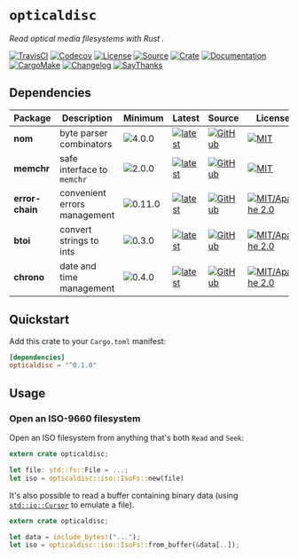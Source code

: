 # `opticaldisc`

*Read optical media filesystems with Rust .*

[![TravisCI](https://img.shields.io/travis/althonos/opticaldisc/master.svg?maxAge=600&style=flat-square)](https://travis-ci.org/althonos/opticaldisc/branches)
[![Codecov](https://img.shields.io/codecov/c/github/althonos/opticaldisc.svg?maxAge=600&style=flat-square)](https://codecov.io/github/althonos/opticaldisc)
[![License](https://img.shields.io/badge/license-MIT-blue.svg?style=flat-square)](https://choosealicense.com/licenses/mit/)
[![Source](https://img.shields.io/badge/source-GitHub-303030.svg?maxAge=86400&style=flat-square)](https://github.com/althonos/opticaldisc)
[![Crate](https://img.shields.io/crates/v/opticaldisc.svg?maxAge=86400&style=flat-square)](https://crates.io/crates/opticaldisc)
[![Documentation](https://img.shields.io/badge/docs-latest-4d76ae.svg?maxAge=86400&style=flat-square)](https://docs.rs/opticaldisc)
[![CargoMake](https://img.shields.io/badge/built%20with-cargo--make-yellow.svg?maxAge=86400&style=flat-square)](https://sagiegurari.github.io/cargo-make)
[![Changelog](https://img.shields.io/badge/keep%20a-changelog-8A0707.svg?maxAge=86400&style=flat-square)](http://keepachangelog.com/)
[![SayThanks](https://img.shields.io/badge/say-thanks!-1EAEDB.svg?maxAge=86400&style=flat-square)](https://saythanks.io/to/althonos)


## Dependencies

| Package | Description | Minimum | Latest  | Source | License |
| --- | --- | --- | --- | --- | --- |
| **nom** | byte parser combinators | ![4.0.0](https://img.shields.io/badge/crates.io-v4.0.0-blue.svg?style=flat-square) | [![latest](https://img.shields.io/crates/v/nom.svg?style=flat-square)](https://crates.io/crates/nom) | [![GitHub](https://img.shields.io/badge/source-GitHub-303030.svg?style=flat-square)](https://github.com/Geal/nom)   | [![MIT](https://img.shields.io/badge/license-MIT/Unlicense-blue.svg?style=flat-square)](https://choosealicense.com/licenses/unlicense/) |
| **memchr** | safe interface to `memchr` | ![2.0.0](https://img.shields.io/badge/crates.io-v2.0.0-blue.svg?style=flat-square) | [![latest](https://img.shields.io/crates/v/memchr.svg?style=flat-square)](https://crates.io/crates/memchr) | [![GitHub](https://img.shields.io/badge/source-GitHub-303030.svg?style=flat-square)](https://github.com/BurntSushi/rust-memchr)   | [![MIT](https://img.shields.io/badge/license-MIT-blue.svg?style=flat-square)](https://choosealicense.com/licenses/mit/) |
| **error-chain** | convenient errors management | ![0.11.0](https://img.shields.io/badge/crates.io-v0.11.0-orange.svg?style=flat-square) | [![latest](https://img.shields.io/crates/v/error-chain.svg?style=flat-square)](https://crates.io/crates/error-chain) | [![GitHub](https://img.shields.io/badge/source-GitHub-303030.svg?style=flat-square)](https://github.com/rust-lang-nursery/error-chain) | [![MIT/Apache 2.0](https://img.shields.io/badge/license-MIT/Apache_2.0-blue.svg?style=flat-square)](https://choosealicense.com/licenses/apache-2.0/) |
| **btoi** | convert strings to ints | ![0.3.0](https://img.shields.io/badge/crates.io-v0.3.0-orange.svg?style=flat-square) | [![latest](https://img.shields.io/crates/v/btoi.svg?style=flat-square)](https://crates.io/crates/btoi) | [![GitHub](https://img.shields.io/badge/source-GitHub-303030.svg?style=flat-square)](https://github.com/niklasf/rust-btoi) | [![MIT/Apache 2.0](https://img.shields.io/badge/license-MIT/Apache_2.0-blue.svg?style=flat-square)](https://choosealicense.com/licenses/apache-2.0/) |
| **chrono** | date and time management | ![0.4.0](https://img.shields.io/badge/crates.io-v0.4.0-orange.svg?style=flat-square) | [![latest](https://img.shields.io/crates/v/chrono.svg?style=flat-square)](https://crates.io/crates/chrono) | [![GitHub](https://img.shields.io/badge/source-GitHub-303030.svg?style=flat-square)](https://github.com/chronotope/chrono) | [![MIT/Apache 2.0](https://img.shields.io/badge/license-MIT/Apache_2.0-blue.svg?style=flat-square)](https://choosealicense.com/licenses/apache-2.0/)


## Quickstart

Add this crate to your `Cargo.toml` manifest:

```toml
[dependencies]
opticaldisc = "^0.1.0"
```


## Usage

### Open an ISO-9660 filesystem

Open an ISO filesystem from anything that's both `Read` and `Seek`:
```rust
extern crate opticaldisc;

let file: std::fs::File = ...;
let iso = opticaldisc::iso::IsoFs::new(file)
```

It's also possible to read a buffer containing binary data (using
[`std::io::Cursor`](https://doc.rust-lang.org/std/io/struct.Cursor.html)
to emulate a file).
```rust
extern crate opticaldisc;

let data = include_bytes!("...");
let iso = opticaldisc::iso::IsoFs::from_buffer(&data[..]);
```
